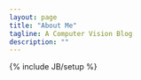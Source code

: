 ```yaml
---
layout: page
title: "About Me"
tagline: A Computer Vision Blog
description: ""
---
```

{% include JB/setup %}

<script type="text/javascript" src="http://www.douban.com/service/badge/HaiyangXu/?selection=latest&amp;picsize=small&amp;show=collection&amp;n=8&amp;hidelogo=on&amp;cat=book&amp;columns=4"></script>

<ul class="ds-recent-visitors" data-num-items="100"></ul>
<!--多说js加载开始，一个页面只需要加载一次 -->
<script type="text/javascript">
var duoshuoQuery = {short_name:"haiyangxu"};
(function() {
    var ds = document.createElement('script');
    ds.type = 'text/javascript';ds.async = true;
    ds.src = 'http://static.duoshuo.com/embed.js';
    ds.charset = 'UTF-8';
    (document.getElementsByTagName('head')[0] || document.getElementsByTagName('body')[0]).appendChild(ds);
})();
</script>
<!--多说js加载结束，一个页面只需要加载一次 -->
